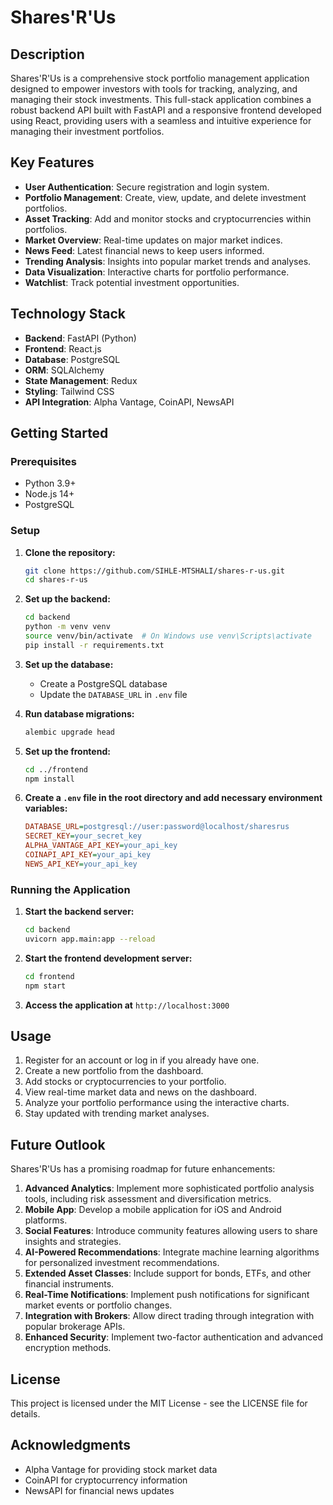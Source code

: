 # Shares'R'Us

## Description

Shares'R'Us is a comprehensive stock portfolio management application designed to empower investors with tools for tracking, analyzing, and managing their stock investments. This full-stack application combines a robust backend API built with FastAPI and a responsive frontend developed using React, providing users with a seamless and intuitive experience for managing their investment portfolios.

## Key Features

- **User Authentication**: Secure registration and login system.
- **Portfolio Management**: Create, view, update, and delete investment portfolios.
- **Asset Tracking**: Add and monitor stocks and cryptocurrencies within portfolios.
- **Market Overview**: Real-time updates on major market indices.
- **News Feed**: Latest financial news to keep users informed.
- **Trending Analysis**: Insights into popular market trends and analyses.
- **Data Visualization**: Interactive charts for portfolio performance.
- **Watchlist**: Track potential investment opportunities.

## Technology Stack

- **Backend**: FastAPI (Python)
- **Frontend**: React.js
- **Database**: PostgreSQL
- **ORM**: SQLAlchemy
- **State Management**: Redux
- **Styling**: Tailwind CSS
- **API Integration**: Alpha Vantage, CoinAPI, NewsAPI

## Getting Started

### Prerequisites

- Python 3.9+
- Node.js 14+
- PostgreSQL

### Setup

1. **Clone the repository:**
    ```bash
    git clone https://github.com/SIHLE-MTSHALI/shares-r-us.git
    cd shares-r-us
    ```

2. **Set up the backend:**
    ```bash
    cd backend
    python -m venv venv
    source venv/bin/activate  # On Windows use venv\Scripts\activate
    pip install -r requirements.txt
    ```

3. **Set up the database:**
    - Create a PostgreSQL database
    - Update the `DATABASE_URL` in `.env` file

4. **Run database migrations:**
    ```bash
    alembic upgrade head
    ```

5. **Set up the frontend:**
    ```bash
    cd ../frontend
    npm install
    ```

6. **Create a `.env` file in the root directory and add necessary environment variables:**
    ```ini
    DATABASE_URL=postgresql://user:password@localhost/sharesrus
    SECRET_KEY=your_secret_key
    ALPHA_VANTAGE_API_KEY=your_api_key
    COINAPI_API_KEY=your_api_key
    NEWS_API_KEY=your_api_key
    ```

### Running the Application

1. **Start the backend server:**
    ```bash
    cd backend
    uvicorn app.main:app --reload
    ```

2. **Start the frontend development server:**
    ```bash
    cd frontend
    npm start
    ```

3. **Access the application at** `http://localhost:3000`

## Usage

1. Register for an account or log in if you already have one.
2. Create a new portfolio from the dashboard.
3. Add stocks or cryptocurrencies to your portfolio.
4. View real-time market data and news on the dashboard.
5. Analyze your portfolio performance using the interactive charts.
6. Stay updated with trending market analyses.

## Future Outlook

Shares'R'Us has a promising roadmap for future enhancements:

1. **Advanced Analytics**: Implement more sophisticated portfolio analysis tools, including risk assessment and diversification metrics.
2. **Mobile App**: Develop a mobile application for iOS and Android platforms.
3. **Social Features**: Introduce community features allowing users to share insights and strategies.
4. **AI-Powered Recommendations**: Integrate machine learning algorithms for personalized investment recommendations.
5. **Extended Asset Classes**: Include support for bonds, ETFs, and other financial instruments.
6. **Real-Time Notifications**: Implement push notifications for significant market events or portfolio changes.
7. **Integration with Brokers**: Allow direct trading through integration with popular brokerage APIs.
8. **Enhanced Security**: Implement two-factor authentication and advanced encryption methods.

## License

This project is licensed under the MIT License - see the LICENSE file for details.

## Acknowledgments

- Alpha Vantage for providing stock market data
- CoinAPI for cryptocurrency information
- NewsAPI for financial news updates